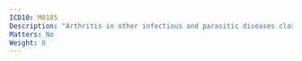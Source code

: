 ```yaml
---
ICD10: M0185
Description: "Arthritis in other infectious and parasitic diseases classified elsewhere: Pelvic region and thigh"
Matters: No
Weight: 0
---
```

